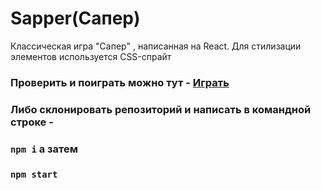 # Sapper(Сапер)

Классическая игра "Сапер" , написанная на React. Для стилизации элементов используется CSS-спрайт

### Проверить и поиграть можно тут - [Играть](https://dunaevvladimir.github.io/Sapper/)

### Либо склонировать репозиторий и написать в командной строке - 

### `npm i` а затем

### `npm start`


